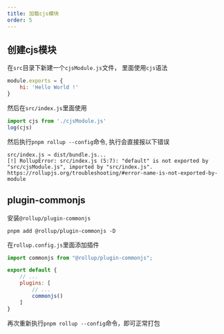 ```yaml
---
title: 加载cjs模块
order: 5
---
```


## 创建cjs模块

在`src`目录下新建一个`cjsModule.js`文件， 里面使用`cjs`语法

```javascript
module.exports = {
    hi: 'Hello World !'
}
```

然后在`src/index.js`里面使用

```javascript
import cjs from './cjsModule.js'
log(cjs)
```

然后执行`pnpm rollup --config`命令, 执行会直接报以下错误

```shell
src/index.js → dist/bundle.js...
[!] RollupError: src/index.js (5:7): "default" is not exported by "src/cjsModule.js", imported by "src/index.js".
https://rollupjs.org/troubleshooting/#error-name-is-not-exported-by-module
```

## plugin-commonjs

安装`@rollup/plugin-commonjs`

```shell
pnpm add @rollup/plugin-commonjs -D
```

在`rollup.config.js`里面添加插件

```javascript
import commonjs from "@rollup/plugin-commonjs";

export default {
    // ...
    plugins: [
        // ...
        commonjs()
    ]
}
```

再次重新执行`pnpm rollup --config`命令，即可正常打包


